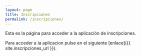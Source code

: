 ```yaml
---
layout: page
title: Inscripciones
permalink: /inscripciones/
---
```


Esta es la página para acceder a la aplicación de inscripciones.

Para acceder a la aplicacion pulse en el siguiente [enlace]({{ site.inscripciones_url }}).
